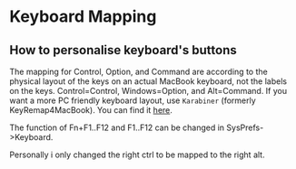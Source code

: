# Keyboard Mapping

## How to personalise keyboard's buttons

The mapping for Control, Option, and Command are according to the physical layout of the keys on an actual MacBook keyboard, not the labels on the keys. Control=Control, Windows=Option, and Alt=Command. If you want a more PC friendly keyboard layout, use `Karabiner` \(formerly KeyRemap4MacBook\). You can find it [here](https://pqrs.org/osx/karabiner/).  
  
The function of Fn+F1..F12 and F1..F12 can be changed in SysPrefs-&gt;Keyboard.

Personally i only changed the right ctrl to be mapped to the right alt.



